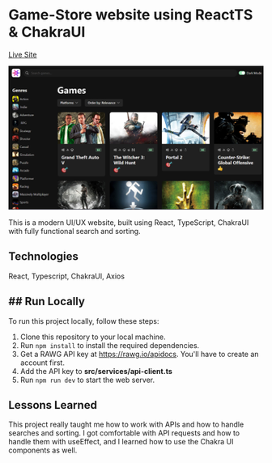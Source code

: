 # Game-Store website using ReactTS & ChakraUI

[Live Site](https://game-hub-nu-lake.vercel.app)

![App Screenshot](./screenshots/screenshot.png)

This is a modern UI/UX website, built using React, TypeScript, ChakraUI with fully functional search and sorting.

## Technologies

React, Typescript, ChakraUI, Axios

## ## Run Locally

To run this project locally, follow these steps:

1. Clone this repository to your local machine.
2. Run `npm install` to install the required dependencies.
3. Get a RAWG API key at https://rawg.io/apidocs. You'll have to create an account first.
4. Add the API key to **src/services/api-client.ts**
5. Run `npm run dev` to start the web server.

## Lessons Learned

This project really taught me how to work with APIs and how to handle searches and sorting. I got comfortable with API requests and how to handle them with useEffect, and I learned how to use the Chakra UI components as well.
